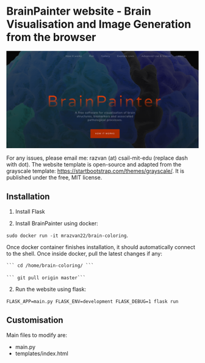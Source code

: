 # BrainPainter website - Brain Visualisation and Image Generation from the browser

![Front page](static/frontPage.png)

For any issues, please email me: razvan (at) csail-mit-edu (replace dash with dot). The website template is open-source 
and adapted from the grayscale template: https://startbootstrap.com/themes/grayscale/. It is published under the free, MIT license. 



## Installation

1. Install Flask

2. Install BrainPainter using docker: 

`sudo docker run -it mrazvan22/brain-coloring`. 

Once docker container finishes installation, it should automatically connect to the shell. Once inside docker, pull the latest changes if any:

    ``` cd /home/brain-coloring/ ```
    
    ``` git pull origin master```


2. Run the website using flask:

`
 FLASK_APP=main.py FLASK_ENV=development FLASK_DEBUG=1 flask run
`

## Customisation

Main files to modify are:
* main.py
* templates/index.html

